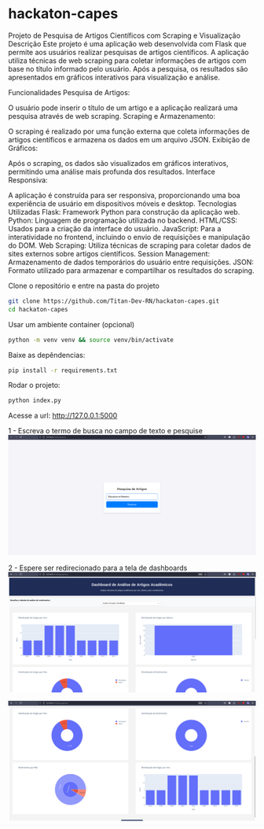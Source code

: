 # hackaton-capes

Projeto de Pesquisa de Artigos Científicos com Scraping e Visualização
Descrição
Este projeto é uma aplicação web desenvolvida com Flask que permite aos usuários realizar pesquisas de artigos científicos. A aplicação utiliza técnicas de web scraping para coletar informações de artigos com base no título informado pelo usuário. Após a pesquisa, os resultados são apresentados em gráficos interativos para visualização e análise.

Funcionalidades
Pesquisa de Artigos:

O usuário pode inserir o título de um artigo e a aplicação realizará uma pesquisa através de web scraping.
Scraping e Armazenamento:

O scraping é realizado por uma função externa que coleta informações de artigos científicos e armazena os dados em um arquivo JSON.
Exibição de Gráficos:

Após o scraping, os dados são visualizados em gráficos interativos, permitindo uma análise mais profunda dos resultados.
Interface Responsiva:

A aplicação é construída para ser responsiva, proporcionando uma boa experiência de usuário em dispositivos móveis e desktop.
Tecnologias Utilizadas
Flask: Framework Python para construção da aplicação web.
Python: Linguagem de programação utilizada no backend.
HTML/CSS: Usados para a criação da interface do usuário.
JavaScript: Para a interatividade no frontend, incluindo o envio de requisições e manipulação do DOM.
Web Scraping: Utiliza técnicas de scraping para coletar dados de sites externos sobre artigos científicos.
Session Management: Armazenamento de dados temporários do usuário entre requisições.
JSON: Formato utilizado para armazenar e compartilhar os resultados do scraping.

Clone o repositório e entre na pasta do projeto
```bash
git clone https://github.com/Titan-Dev-RN/hackaton-capes.git
cd hackaton-capes
```

Usar um ambiente container (opcional)
```bash
python -m venv venv && source venv/bin/activate
```

Baixe as depêndencias:
```bash
pip install -r requirements.txt
```

Rodar o projeto:
```bash
python index.py
```

Acesse a url: http://127.0.0.1:5000

1 - Escreva o termo de busca no campo de texto e pesquise
![home](assets/home.png)

2 - Espere ser redirecionado para a tela de dashboards 
![header](assets/header_dashboard.png)

![content](assets/content_dashboard.png)
